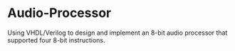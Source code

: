 # Audio-Processor
Using VHDL/Verilog to design and implement an 8-bit audio processor that supported four 8-bit instructions.
